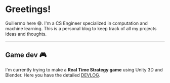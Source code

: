 # Greetings!
Guillermo here :smile:. I'm a CS Engineer specialized in computation and machine learning. This is a personal blog to keep track of all my projects ideas and thoughts.

* * *
## Game dev :video_game:
I'm currently trying to make a **Real Time Strategy game** using Unity 3D and Blender. Here you have the detailed [DEVLOG](RTSdevlog.md).



<!-- Global site tag (gtag.js) - Google Analytics -->
<script async src="https://www.googletagmanager.com/gtag/js?id=UA-144819850-1"></script>
<script>
  window.dataLayer = window.dataLayer || [];
  function gtag(){dataLayer.push(arguments);}
  gtag('js', new Date());

  gtag('config', 'UA-144819850-1');
</script>

